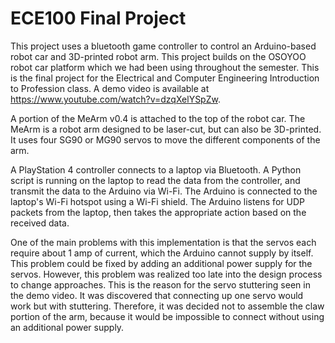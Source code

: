 # ECE100 Final Project

This project uses a bluetooth game controller to control an Arduino-based robot car and 3D-printed robot arm. This project builds on the OSOYOO robot car platform which we had been using throughout the semester. This is the final project for the Electrical and Computer Engineering Introduction to Profession class. A demo video is available at https://www.youtube.com/watch?v=dzqXelYSpZw.

A portion of the MeArm v0.4 is attached to the top of the robot car. The MeArm is a robot arm designed to be laser-cut, but can also be 3D-printed. It uses four SG90 or MG90 servos to move the different components of the arm.

A PlayStation 4 controller connects to a laptop via Bluetooth. A Python script is running on the laptop to read the data from the controller, and transmit the data to the Arduino via Wi-Fi. The Arduino is connected to the laptop's Wi-Fi hotspot using a Wi-Fi shield. The Arduino listens for UDP packets from the laptop, then takes the appropriate action based on the received data.

One of the main problems with this implementation is that the servos each require about 1 amp of current, which the Arduino cannot supply by itself. This problem could be fixed by adding an additional power supply for the servos. However, this problem was realized too late into the design process to change approaches. This is the reason for the servo stuttering seen in the demo video. It was discovered that connecting up one servo would work but with stuttering. Therefore, it was decided not to assemble the claw portion of the arm, because it would be impossible to connect without using an additional power supply.
